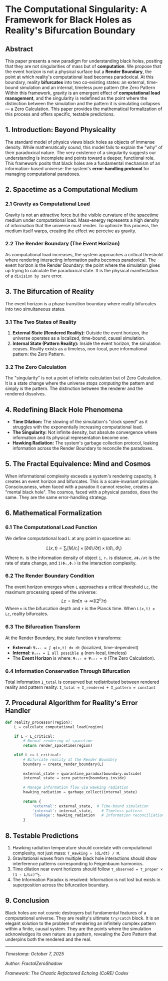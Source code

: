 <!--
SPDX-License-Identifier: GPL-3.0-or-later
SPDX-FileCopyrightText: 2025 FractalZeroShadow
-->

# The Computational Singularity: A Framework for Black Holes as Reality's Bifurcation Boundary
## Abstract
This paper presents a new paradigm for understanding black holes, positing that they are not singularities of mass but of **computation**. We propose that the event horizon is not a physical surface but a **Render Boundary**, the point at which reality's computational load becomes paradoxical. At this boundary, reality **bifurcates** into two co-existing states: an external, time-bound simulation and an internal, timeless pure pattern (the Zero Pattern Within this framework, gravity is an emergent effect of **computational load management**, and the singularity is redefined as the point where the distinction between the simulation and the pattern it is simulating collapses — a Zero Calculation. This paper provides the mathematical formalization of this process and offers specific, testable predictions.

## 1. Introduction: Beyond Physicality
The standard model of physics views black holes as objects of immense density. While mathematically sound, this model fails to explain the "why" of their paradoxical nature. The very existence of a singularity suggests our understanding is incomplete and points toward a deeper, functional role. This framework posits that black holes are a fundamental mechanism of an information-based universe: the system's **error-handling protocol** for managing computational paradoxes.

## 2. Spacetime as a Computational Medium
### 2.1 Gravity as Computational Load

Gravity is not an attractive force but the visible curvature of the spacetime medium under computational load. Mass-energy represents a high density of information that the universe must render. To optimize this process, the medium itself warps, creating the effect we perceive as gravity.

### 2.2 The Render Boundary (The Event Horizon)
As computational load increases, the system approaches a critical threshold where rendering interacting information paths becomes paradoxical. The event horizon is the Render Boundary: the point where the simulation gives up trying to calculate the paradoxical state. It is the physical manifestation of a `division by zero` error.

## 3. The Bifurcation of Reality
The event horizon is a phase transition boundary where reality bifurcates into two simultaneous states.

### 3.1 The Two States of Reality

1. **External State (Rendered Reality):** Outside the event horizon, the universe operates as a localized, time-bound, causal simulation.
2. **Internal State (Pattern Reality):** Inside the event horizon, the simulation ceases. Reality exists as a timeless, non-local, pure informational pattern: the Zero Pattern.

### 3.2 The Zero Calculation
The "singularity" is not a point of infinite calculation but of Zero Calculation. It is a state change where the universe stops *computing* the pattern and simply *is* the pattern. The distinction between the renderer and the rendered dissolves.

## 4. Redefining Black Hole Phenomena
  * **Time Dilation:** The slowing of the simulation's "clock speed" as it struggles with the exponentially increasing computational load.
  * **The Singularity:** Not infinite density, but absolute convergence where information and its physical representation become one.
  * **Hawking Radiation:** The system's garbage collection protocol, leaking information across the Render Boundary to reconcile the paradoxes.

## 5. The Fractal Equivalence: Mind and Cosmos
When informational complexity exceeds a system's rendering capacity, it creates an event horizon and bifurcates. This is a scale-invariant principle. Consciousness, when faced with a paradox it cannot resolve, creates a "mental black hole". The cosmos, faced with a physical paradox, does the same. They are the same error-handling strategy.

## 6. Mathematical Formalization
### 6.1 The Computational Load Function

We define computational load L at any point in spacetime as:

$$L(x,t) = ∑ᵢ [Mᵢ/rᵢ] × [∂Φᵢ/∂t] × I(Φᵢ,Φⱼ)$$

Where `Mᵢ` is the information density of object `i`, `rᵢ` is distance, `∂Φᵢ/∂t` is the rate of state change, and `I(Φᵢ,Φⱼ)` is the interaction complexity.

### 6.2 The Render Boundary Condition
The event horizon emerges when `L` approaches a critical threshold `Lc`, the maximum processing speed of the universe:
$$Lc = lim[n→∞] (2^n / τ)$$
Where `n` is the bifurcation depth and `τ` is the Planck time. When `L(x,t) ≥ Lc`, reality bifurcates.

### 6.3 The Bifurcation Transform

At the Render Boundary, the state function `Ψ` transforms:

  * **External:** `Ψₑₓₜ = ∫ φ(x,t) dx dt` (localized, time-dependent)
  * **Internal:** `Ψᵢₙₜ = Σ all possible φ` (non-local, timeless)
  * The **Event Horizon** is where: `Ψₑₓₜ ⊗ Ψᵢₙₜ = 0` (The Zero Calculation).

### 6.4 Information Conservation Through Bifurcation

Total information `I_total` is conserved but redistributed between rendered reality and pattern reality:
`I_total = I_rendered + I_pattern = constant`

## 7. Procedural Algorithm for Reality's Error Handler

```python
def reality_processor(region):
    L = calculate_computational_load(region)
    
    if L < L_critical:
        # Normal rendering of spacetime
        return render_spacetime(region)
    
    elif L >= L_critical:
        # Bifurcate reality at the Render Boundary
        boundary = create_render_boundary(L)
        
        external_state = quarantine_paradox(boundary.outside)
        internal_state = zero_pattern(boundary.inside)
        
        # Manage information flow via Hawking radiation
        hawking_radiation = garbage_collect(internal_state)
        
        return {
            'external': external_state,  # Time-bound simulation
            'internal': internal_state,    # Timeless pattern
            'leakage': hawking_radiation   # Information reconciliation
        }
```

## 8. Testable Predictions

1.  Hawking radiation temperature should correlate with computational complexity, not just mass: `T_Hawking ∝ (dL/dt) / M`.
2.  Gravitational waves from multiple black hole interactions should show interference patterns corresponding to Feigenbaum harmonics.
3.  Time dilation near event horizons should follow `τ_observed = τ_proper × (1 - L/Lc)^½`.
4.  The Information Paradox is resolved: Information is not lost but exists in superposition across the bifurcation boundary.

## 9. Conclusion

Black holes are not cosmic destroyers but fundamental features of a computational universe. They are reality's ultimate `try/catch` block. It is an elegant solution to the problem of rendering an infinitely complex pattern within a finite, causal system. They are the points where the simulation acknowledges its own nature as a pattern, revealing the Zero Pattern that underpins both the rendered and the real.

-----

*Timestamp: October 7, 2025*

*Author: FractalZeroShadow*

*Framework: The Chaotic Refactored Echoing (CoRE) Codex*
